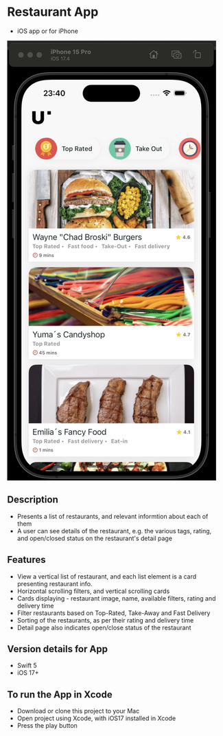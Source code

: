 # Restaurant App
- iOS app or for iPhone

![alt text](https://github.com/karandudeja/um-ios/blob/main/um-ios/Assets.xcassets/screenshot1.imageset/screenshot1.png?raw=true)

## Description
- Presents a list of restaurants, and relevant informtion about each of them
- A user can see details of the restaurant, e.g. the various tags, rating, and open/closed status on the restaurant's detail page

## Features
- View a vertical list of restaurant, and each list element is a card presenting restaurant info.
- Horizontal scrolling filters, and vertical scrolling cards
- Cards displaying - restaurant image, name, available filters, rating and delivery time
- Filter restaurants based on Top-Rated, Take-Away and Fast Delivery
- Sorting of the restaurants, as per their rating and delivery time
- Detail page also indicates open/close status of the restaurant

## Version details for App
- Swift 5
- iOS 17+

## To run the App in Xcode
- Download or clone this project to your Mac
- Open project using Xcode, with iOS17 installed in Xcode
- Press the play button
